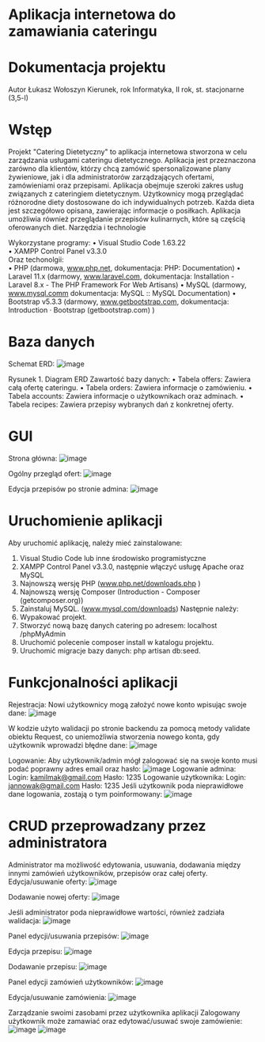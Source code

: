 # Aplikacja internetowa do zamawiania cateringu

# Dokumentacja projektu
Autor	Łukasz Wołoszyn
Kierunek, rok	Informatyka, II rok, st. stacjonarne (3,5-l)


# Wstęp
Projekt "Catering Dietetyczny" to aplikacja internetowa stworzona w celu zarządzania usługami cateringu dietetycznego. Aplikacja jest przeznaczona zarówno dla klientów, którzy chcą zamówić spersonalizowane plany żywieniowe, jak i dla administratorów zarządzających ofertami, zamówieniami oraz przepisami.
Aplikacja obejmuje szeroki zakres usług związanych z cateringiem dietetycznym. Użytkownicy mogą przeglądać różnorodne diety dostosowane do ich indywidualnych potrzeb. Każda dieta jest szczegółowo opisana, zawierając informacje o posiłkach. Aplikacja umożliwia również przeglądanie przepisów kulinarnych, które są częścią oferowanych diet. 
Narzędzia i technologie

Wykorzystane programy:
•	Visual Studio Code 1.63.22 </br>
•	XAMPP Control Panel v3.3.0 </br>
Oraz techonolgii: </br>
•	PHP (darmowa, www.php.net, dokumentacja: PHP: Documentation)
•	Laravel 11.x (darmowy, www.laravel.com, dokumentacja: Installation - Laravel 8.x - The PHP Framework For Web Artisans)
•	MySQL (darmowy, www.mysql.comm dokumentacja: MySQL :: MySQL Documentation)
•	Bootstrap v5.3.3  (darmowy, www.getbootstrap.com, dokumentacja: Introduction · Bootstrap (getbootstrap.com) )

# Baza danych
Schemat ERD:
![image](https://github.com/user-attachments/assets/9e463473-c70f-4f5e-bf40-9b34fee5c237)
 
Rysunek 1. Diagram ERD
Zawartość bazy danych:
•	Tabela offers: Zawiera całą ofertę cateringu.
•	Tabela orders: Zawiera informacje o zamówieniu.
•	Tabela accounts: Zawiera informacje o użytkownikach oraz adminach.
•	Tabela recipes: Zawiera przepisy wybranych dań z konkretnej oferty.






# GUI
Strona główna:
 ![image](https://github.com/user-attachments/assets/13df8939-8572-423e-907f-1d9f1132acf7)

Ogólny przegląd ofert:
![image](https://github.com/user-attachments/assets/7a2a3a99-b5d6-4ba3-baec-82728c6695cc)

Edycja przepisów po stronie admina:
![image](https://github.com/user-attachments/assets/bd218582-f61f-48af-9a9b-a8a6da4e9517)
 
# Uruchomienie aplikacji
Aby uruchomić aplikację, należy mieć zainstalowane:
1.	Visual Studio Code lub inne środowisko programistyczne
2.	XAMPP Control Panel v3.3.0, następnie włączyć usługę Apache oraz MySQL
3.	Najnowszą wersję PHP (www.php.net/downloads.php )
4.	Najnowszą wersję Composer (Introduction - Composer (getcomposer.org))
5.	Zainstaluj MySQL. (www.mysql.com/downloads)
Następnie należy:
6.	Wypakować projekt.
7.	Stworzyć nową bazę danych catering po adresem: localhost /phpMyAdmin
8.	Uruchomić polecenie composer install w katalogu projektu.
9.	Uruchomić migracje bazy danych: php artisan db:seed.




# Funkcjonalności aplikacji
Rejestracja:
Nowi użytkownicy mogą założyć nowe konto wpisując swoje dane:
![image](https://github.com/user-attachments/assets/f4f9d236-9878-4d07-8178-74678e4edcc1)

W kodzie użyto walidacji po stronie backendu za pomocą metody validate obiektu Request, co uniemożliwia stworzenia nowego konta, gdy użytkownik wprowadzi błędne dane: 
![image](https://github.com/user-attachments/assets/d36b75ac-343b-4e61-8558-f914f25cca64)
 
Logowanie:
Aby użytkownik/admin mógł zalogować się na swoje konto musi podać poprawny adres email oraz hasło:
![image](https://github.com/user-attachments/assets/d74b6839-7cae-4e18-a0c1-4e5d74b13892)
 	Logowanie admina:
		Login: kamilmak@gmail.com
		Hasło: 1235
	Logowanie użytkownika:
		Login:  jannowak@gmail.com
		Hasło: 1235
Jeśli użytkownik poda nieprawidłowe dane logowania, zostają o tym poinformowany: 
![image](https://github.com/user-attachments/assets/0b2756b8-b668-4024-8331-cf3670f0007f)
 
# CRUD przeprowadzany przez administratora
Administrator ma możliwość edytowania, usuwania, dodawania między innymi zamówień użytkowników, przepisów oraz całej oferty. 
Edycja/usuwanie oferty:
![image](https://github.com/user-attachments/assets/c32679ab-bc54-4fcc-87a0-42471cee5648)

Dodawanie nowej oferty:
![image](https://github.com/user-attachments/assets/cb33ee4d-9ab8-4092-98ca-b03eddb1c636)
 
Jeśli administrator poda nieprawidłowe wartości, również zadziała walidacja:
![image](https://github.com/user-attachments/assets/4256bb98-acfe-4d68-8d94-960af8fc46f6)

Panel edycji/usuwania przepisów:
![image](https://github.com/user-attachments/assets/ea5975fb-05cc-45e3-8577-389689fecd55)
 
Edycja przepisu:
![image](https://github.com/user-attachments/assets/399f3510-f792-499c-a489-ae9365aca5e1)
 
Dodawanie przepisu:
![image](https://github.com/user-attachments/assets/7f6e84df-2cd1-40f4-80e5-126fb6cbd288)

Panel edycji zamówień użytkowników:
![image](https://github.com/user-attachments/assets/420a1a68-6b7f-48a4-ae64-326029191096)

Edycja/usuwanie zamówienia:
![image](https://github.com/user-attachments/assets/ff022150-1536-4b25-8cad-100523828797)

Zarządzanie swoimi zasobami przez użytkownika aplikacji
	Zalogowany użytkownik może zamawiać oraz edytować/usuwać swoje zamówienie:
![image](https://github.com/user-attachments/assets/b011be52-0fde-420f-93b3-3bd777db6ab7)
![image](https://github.com/user-attachments/assets/01d54037-17f0-4fd5-b12b-d99b3e2ac238)


